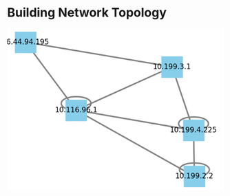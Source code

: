 # Building Network Topology
![Network Topology](ChemistryBuilding/chemistry_building_10.199_copy.png)